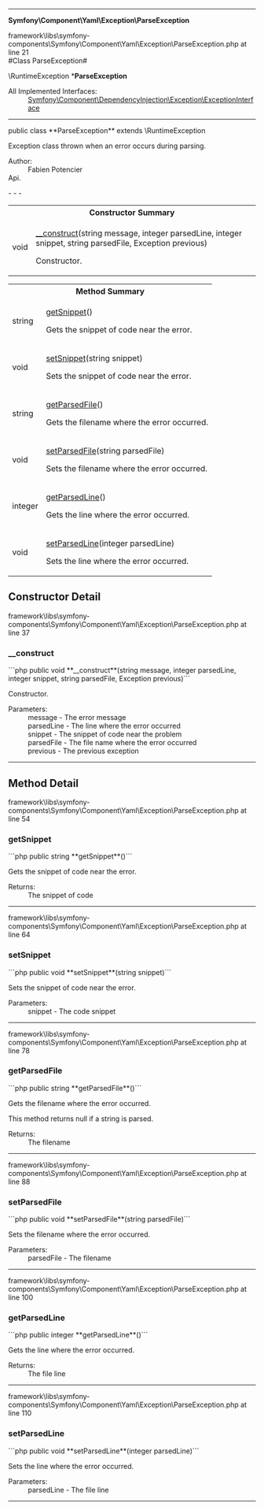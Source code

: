 - - -

**Symfony\Component\Yaml\Exception\ParseException**
<div class="location">framework\libs\symfony-components\Symfony\Component\Yaml\Exception\ParseException.php at line 21</div>
#Class ParseException#

\RuntimeException
***ParseException**


<dl>
<dt>All Implemented Interfaces:</dt>
<dd><a href="https://github.com/JeyDotC/Hirudo-docs/blob/master/symfony/component/dependencyinjection/exception/exceptioninterface.html">Symfony\Component\DependencyInjection\Exception\ExceptionInterface</a> </dd>
</dl>

- - -

<p class="signature">public  class **ParseException**
extends \RuntimeException

</p>

<div class="comment" id="overview_description"><p>Exception class thrown when an error occurs during parsing.</p></div>

<dl>
<dt>Author:</dt>
<dd>Fabien Potencier <fabien@symfony.com></dd>
<dt>Api.</dt>
</dl>
- - -

<table id="summary_constructor">
<tr><th colspan="2">Constructor Summary</th></tr>
<tr>
<td class="type"> void</td>
<td class="description"><p class="name"><a href="#__construct">__construct</a>(string message, integer parsedLine, integer snippet, string parsedFile, Exception previous)</p><p class="description">Constructor.</p></td>
</tr>
</table>

<table id="summary_method">
<tr><th colspan="2">Method Summary</th></tr>
<tr>
<td class="type"> string</td>
<td class="description"><p class="name"><a href="#getSnippet">getSnippet</a>()</p><p class="description">Gets the snippet of code near the error.</p></td>
</tr>
<tr>
<td class="type"> void</td>
<td class="description"><p class="name"><a href="#setSnippet">setSnippet</a>(string snippet)</p><p class="description">Sets the snippet of code near the error.</p></td>
</tr>
<tr>
<td class="type"> string</td>
<td class="description"><p class="name"><a href="#getParsedFile">getParsedFile</a>()</p><p class="description">Gets the filename where the error occurred.
</p></td>
</tr>
<tr>
<td class="type"> void</td>
<td class="description"><p class="name"><a href="#setParsedFile">setParsedFile</a>(string parsedFile)</p><p class="description">Sets the filename where the error occurred.</p></td>
</tr>
<tr>
<td class="type"> integer</td>
<td class="description"><p class="name"><a href="#getParsedLine">getParsedLine</a>()</p><p class="description">Gets the line where the error occurred.</p></td>
</tr>
<tr>
<td class="type"> void</td>
<td class="description"><p class="name"><a href="#setParsedLine">setParsedLine</a>(integer parsedLine)</p><p class="description">Sets the line where the error occurred.</p></td>
</tr>
</table>

<h2 id="detail_method">Constructor Detail</h2>
<div class="location">framework\libs\symfony-components\Symfony\Component\Yaml\Exception\ParseException.php at line 37</div>
<h3 id="__construct()">__construct</h3>
```php
public  void **__construct**(string message, integer parsedLine, integer snippet, string parsedFile, Exception previous)```
<div class="details">
<p>Constructor.</p><dl>
<dt>Parameters:</dt>
<dd>message - The error message</dd>
<dd>parsedLine - The line where the error occurred</dd>
<dd>snippet - The snippet of code near the problem</dd>
<dd>parsedFile - The file name where the error occurred</dd>
<dd>previous - The previous exception</dd>
</dl>
</div>

- - -

<h2 id="detail_method">Method Detail</h2>
<div class="location">framework\libs\symfony-components\Symfony\Component\Yaml\Exception\ParseException.php at line 54</div>
<h3 id="getSnippet()">getSnippet</h3>
```php
public  string **getSnippet**()```
<div class="details">
<p>Gets the snippet of code near the error.</p><dl>
<dt>Returns:</dt>
<dd>The snippet of code</dd>
</dl>
</div>

- - -

<div class="location">framework\libs\symfony-components\Symfony\Component\Yaml\Exception\ParseException.php at line 64</div>
<h3 id="setSnippet()">setSnippet</h3>
```php
public  void **setSnippet**(string snippet)```
<div class="details">
<p>Sets the snippet of code near the error.</p><dl>
<dt>Parameters:</dt>
<dd>snippet - The code snippet</dd>
</dl>
</div>

- - -

<div class="location">framework\libs\symfony-components\Symfony\Component\Yaml\Exception\ParseException.php at line 78</div>
<h3 id="getParsedFile()">getParsedFile</h3>
```php
public  string **getParsedFile**()```
<div class="details">
<p>Gets the filename where the error occurred.</p><p>This method returns null if a string is parsed.</p><dl>
<dt>Returns:</dt>
<dd>The filename</dd>
</dl>
</div>

- - -

<div class="location">framework\libs\symfony-components\Symfony\Component\Yaml\Exception\ParseException.php at line 88</div>
<h3 id="setParsedFile()">setParsedFile</h3>
```php
public  void **setParsedFile**(string parsedFile)```
<div class="details">
<p>Sets the filename where the error occurred.</p><dl>
<dt>Parameters:</dt>
<dd>parsedFile - The filename</dd>
</dl>
</div>

- - -

<div class="location">framework\libs\symfony-components\Symfony\Component\Yaml\Exception\ParseException.php at line 100</div>
<h3 id="getParsedLine()">getParsedLine</h3>
```php
public  integer **getParsedLine**()```
<div class="details">
<p>Gets the line where the error occurred.</p><dl>
<dt>Returns:</dt>
<dd>The file line</dd>
</dl>
</div>

- - -

<div class="location">framework\libs\symfony-components\Symfony\Component\Yaml\Exception\ParseException.php at line 110</div>
<h3 id="setParsedLine()">setParsedLine</h3>
```php
public  void **setParsedLine**(integer parsedLine)```
<div class="details">
<p>Sets the line where the error occurred.</p><dl>
<dt>Parameters:</dt>
<dd>parsedLine - The file line</dd>
</dl>
</div>

- - -

